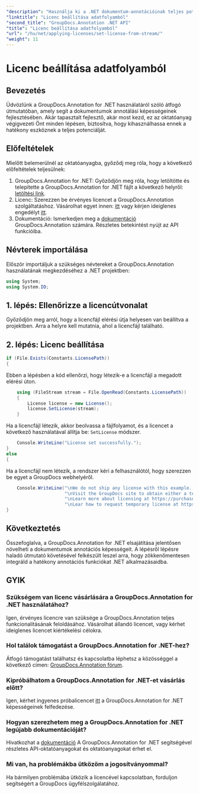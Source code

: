 ```yaml
---
"description": "Használja ki a .NET dokumentum-annotációinak teljes potenciálját a GroupDocs.Annotation segítségével. Kövesse lépésről lépésre szóló útmutatónkat a zökkenőmentes integráció érdekében."
"linktitle": "Licenc beállítása adatfolyamból"
"second_title": "GroupDocs.Annotation .NET API"
"title": "Licenc beállítása adatfolyamból"
"url": "/hu/net/applying-licenses/set-license-from-stream/"
"weight": 11
---
```


# Licenc beállítása adatfolyamból

## Bevezetés
Üdvözlünk a GroupDocs.Annotation for .NET használatáról szóló átfogó útmutatóban, amely segít a dokumentumok annotálási képességeinek fejlesztésében. Akár tapasztalt fejlesztő, akár most kezd, ez az oktatóanyag végigvezeti Önt minden lépésen, biztosítva, hogy kihasználhassa ennek a hatékony eszköznek a teljes potenciálját.
## Előfeltételek
Mielőtt belemerülnél az oktatóanyagba, győződj meg róla, hogy a következő előfeltételek teljesülnek:
1. GroupDocs.Annotation for .NET: Győződjön meg róla, hogy letöltötte és telepítette a GroupDocs.Annotation for .NET fájlt a következő helyről: [letöltési link](https://releases.groupdocs.com/annotation/net/).
2. Licenc: Szerezzen be érvényes licencet a GroupDocs.Annotation szolgáltatáshoz. Vásárolhat egyet innen: [itt](https://purchase.groupdocs.com/buy) vagy kérjen ideiglenes engedélyt [itt](https://purchase.groupdocs.com/temporary-license/).
3. Dokumentáció: Ismerkedjen meg a [dokumentáció](https://tutorials.groupdocs.com/annotation/net/) GroupDocs.Annotation számára. Részletes betekintést nyújt az API funkcióiba.

## Névterek importálása
Először importáljuk a szükséges névtereket a GroupDocs.Annotation használatának megkezdéséhez a .NET projektben:
```csharp
using System;
using System.IO;
```

## 1. lépés: Ellenőrizze a licencútvonalat
Győződjön meg arról, hogy a licencfájl elérési útja helyesen van beállítva a projektben. Arra a helyre kell mutatnia, ahol a licencfájl található.
## 2. lépés: Licenc beállítása
```csharp
if (File.Exists(Constants.LicensePath))
{
```
Ebben a lépésben a kód ellenőrzi, hogy létezik-e a licencfájl a megadott elérési úton.
```csharp
    using (FileStream stream = File.OpenRead(Constants.LicensePath))
    {
        License license = new License();
        license.SetLicense(stream);
    }
```
Ha a licencfájl létezik, akkor beolvassa a fájlfolyamot, és a licencet a következő használatával állítja be: `SetLicense` módszer.
```csharp
    Console.WriteLine("License set successfully.");
}
else
{
```
Ha a licencfájl nem létezik, a rendszer kéri a felhasználótól, hogy szerezzen be egyet a GroupDocs webhelyéről.
```csharp
    Console.WriteLine("\nWe do not ship any license with this example. " +
                      "\nVisit the GroupDocs site to obtain either a temporary or permanent license. " +
                      "\nLearn more about licensing at https://purchase.groupdocs.com/faqs/licensing. " +
                      "\nLear how to request temporary license at https://purchase.groupdocs.com/ideiglenes-license.");
}
```

## Következtetés
Összefoglalva, a GroupDocs.Annotation for .NET elsajátítása jelentősen növelheti a dokumentumok annotációs képességeit. A lépésről lépésre haladó útmutató követésével felkészült leszel arra, hogy zökkenőmentesen integráld a hatékony annotációs funkciókat .NET alkalmazásaidba.
## GYIK
### Szükségem van licenc vásárlására a GroupDocs.Annotation for .NET használatához?
Igen, érvényes licencre van szüksége a GroupDocs.Annotation teljes funkcionalitásának feloldásához. Vásárolhat állandó licencet, vagy kérhet ideiglenes licencet kiértékelési célokra.
### Hol találok támogatást a GroupDocs.Annotation for .NET-hez?
Átfogó támogatást találhatsz és kapcsolatba léphetsz a közösséggel a következő címen: [GroupDocs.Annotation fórum](https://forum.groupdocs.com/c/annotation/10).
### Kipróbálhatom a GroupDocs.Annotation for .NET-et vásárlás előtt?
Igen, kérhet ingyenes próbalicencet [itt](https://releases.groupdocs.com/) a GroupDocs.Annotation for .NET képességeinek felfedezése.
### Hogyan szerezhetem meg a GroupDocs.Annotation for .NET legújabb dokumentációját?
Hivatkozhat a [dokumentáció](https://tutorials.groupdocs.com/annotation/net/) A GroupDocs.Annotation for .NET segítségével részletes API-oktatóanyagokat és oktatóanyagokat érhet el.
### Mi van, ha problémákba ütközöm a jogosítványommal?
Ha bármilyen problémába ütközik a licencével kapcsolatban, forduljon segítségért a GroupDocs ügyfélszolgálatához.